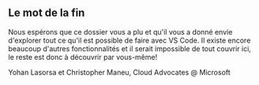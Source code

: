 ## Le mot de la fin

Nous espérons que ce dossier vous a plu et qu'il vous a donné envie d'explorer tout ce qu'il est possible de faire avec VS Code. Il existe encore beaucoup d'autres fonctionnalités et il serait impossible de tout couvrir ici, le reste est donc à découvrir par vous-même!

Yohan Lasorsa et Christopher Maneu, Cloud Advocates @ Microsoft
